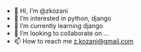 - 👋 Hi, I’m @zkozani
- 👀 I’m interested in python, django
- 🌱 I’m currently learning django
- 💞️ I’m looking to collaborate on ...
- 📫 How to reach me z.kozani@gmail.com
<!---
zkozani/zkozani is a ✨ special ✨ repository because its `README.md` (this file) appears on your GitHub profile.
You can click the Preview link to take a look at your changes.
--->
